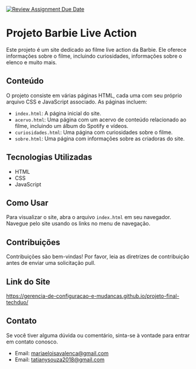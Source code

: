 [![Review Assignment Due Date](https://classroom.github.com/assets/deadline-readme-button-24ddc0f5d75046c5622901739e7c5dd533143b0c8e959d652212380cedb1ea36.svg)](https://classroom.github.com/a/rps_RRg3)
# Projeto Barbie Live Action

Este projeto é um site dedicado ao filme live action da Barbie. Ele oferece informações sobre o filme, incluindo curiosidades, informações sobre o elenco e muito mais.

## Conteúdo

O projeto consiste em várias páginas HTML, cada uma com seu próprio arquivo CSS e JavaScript associado. As páginas incluem:

- `index.html`: A página inicial do site.
- `acervo.html`: Uma página com um acervo de conteúdo relacionado ao filme, incluindo um álbum do Spotify e vídeos.
- `curiosidades.html`: Uma página com curiosidades sobre o filme.
- `sobre.html`: Uma página com informações sobre as criadoras do site.

## Tecnologias Utilizadas

- HTML
- CSS
- JavaScript

## Como Usar

Para visualizar o site, abra o arquivo `index.html` em seu navegador. Navegue pelo site usando os links no menu de navegação.

## Contribuições

Contribuições são bem-vindas! Por favor, leia as diretrizes de contribuição antes de enviar uma solicitação pull.

## Link do Site

https://gerencia-de-configuracao-e-mudancas.github.io/projeto-final-techduo/

## Contato

Se você tiver alguma dúvida ou comentário, sinta-se à vontade para entrar em contato conosco.

- Email: mariaeloisavalenca@gmail.com
- Email: tatianysouza2018@gmail.com
